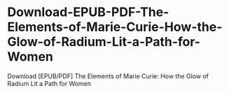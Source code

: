 # Download-EPUB-PDF-The-Elements-of-Marie-Curie-How-the-Glow-of-Radium-Lit-a-Path-for-Women
Download [EPUB/PDF] The Elements of Marie Curie: How the Glow of Radium Lit a Path for Women
